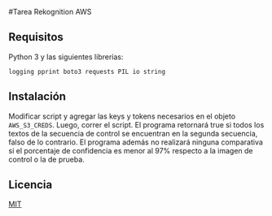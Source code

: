 #Tarea Rekognition AWS

## Requisitos

Python 3 y las siguientes librerías:

`logging
pprint
boto3
requests
PIL
io
string`

## Instalación
Modificar script y agregar las keys y tokens necesarios en el objeto `AWS_S3_CREDS`. Luego, correr el script. El programa retornará true si todos los textos de la secuencia de control se encuentran en la segunda secuencia, falso de lo contrario. El programa además no realizará ninguna comparativa si el porcentaje de confidencia es menor al 97% respecto a la imagen de control o la de prueba.

## Licencia
[MIT](https://choosealicense.com/licenses/mit/)

